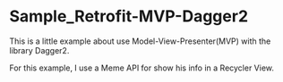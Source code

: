 # Sample_Retrofit-MVP-Dagger2

This is a little example about use Model-View-Presenter(MVP) with the library Dagger2.

For this example, I use a Meme API for show his info in a Recycler View.
